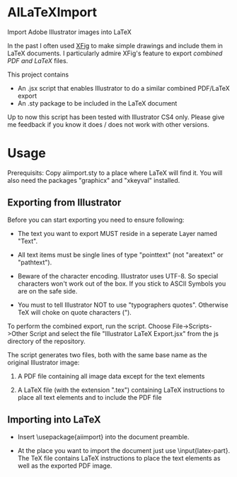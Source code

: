 # AILaTeXImport
Import Adobe Illustrator images into LaTeX

In the past I often used [XFig](http://www.xfig.org) to make simple
drawings and include them in LaTeX documents. I particularly admire
XFig's feature to export _combined PDF and LaTeX_ files.

This project contains
 - An .jsx script that enables Illustrator to do a similar combined PDF/LaTeX export
 - An .sty package to be included in the LaTeX document

Up to now this script has been tested with Illustrator CS4
only. Please give me feedback if you know it does / does not work with
other versions.

# Usage

Prerequisits: Copy aiimport.sty to a place where LaTeX will find
it. You will also need the packages "graphicx" and "xkeyval" installed.

## Exporting from Illustrator
Before you can start exporting you need to ensure following:

 - The text you want to export MUST reside in a seperate Layer named "Text".
 
 - All text items must be single lines of type "pointtext" (not "areatext"
   or "pathtext").
   
 - Beware of the character encoding. Illustrator uses UTF-8. So
   special characters won't work out of the box. If you stick to ASCII
   Symbols you are on the safe side.
 
 - You must to tell Illustrator NOT to use "typographers quotes". Otherwise
   TeX will choke on quote characters (").
   
To perform the combined export, run the script. Choose File->Scripts->Other Script and select the file "Illustrator LaTeX Export.jsx" from the js directory of the repository.

The script generates two files, both with the same base name as the original Illustrator image:

1. A PDF file containing all image data except for the text elements

2. A LaTeX file (with the extension ".tex") containing LaTeX
       instructions to place all text elements and to include the PDF
       file

## Importing into LaTeX

 - Insert \usepackage{aiimport} into the document preamble.
 
 - At the place you want to import the document just use
   \input{latex-part}. The TeX file contains LaTeX instructions to
   place the text elements as well as the exported PDF image.

